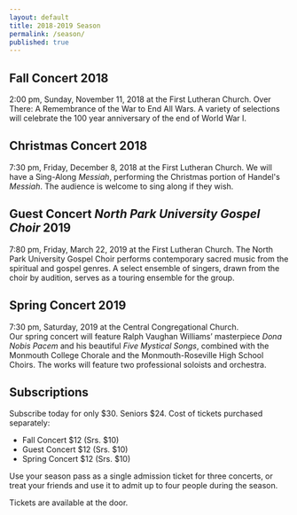 ```yaml
---
layout: default
title: 2018-2019 Season
permalink: /season/
published: true
---
```









## **Fall Concert 2018**
2:00 pm, Sunday, November 11, 2018 
at the First Lutheran Church.
Over There: A Remembrance of the War to End All Wars. A variety of selections will celebrate the 100 year anniversary of the end of World War I.



## **Christmas Concert 2018**
7:30 pm, Friday, December 8, 2018 
at the First Lutheran Church.
We will have a Sing-Along _Messiah_, performing the Christmas portion of Handel's _Messiah_. The audience is welcome to sing along if they wish.



## **Guest Concert _North Park University Gospel Choir_ 2019**
7:80 pm, Friday, March 22, 2019 at the First Lutheran Church.
The North Park University Gospel Choir performs contemporary sacred music from the spiritual and gospel genres. A select ensemble of singers, drawn from the choir by audition, serves as a touring ensemble for the group. 



## **Spring Concert 2019**
7:30 pm, Saturday,  2019 at the Central Congregational Church.  
Our spring concert will feature Ralph Vaughan Williams’ masterpiece _Dona Nobis Pacem_ and his beautiful _Five Mystical Songs_, combined with the Monmouth College Chorale and the Monmouth-Roseville High School Choirs. The works will feature two professional soloists and orchestra.



## Subscriptions
Subscribe today for only $30. Seniors $24.
Cost of tickets purchased separately:

* Fall Concert $12 (Srs. $10)
* Guest Concert $12 (Srs. $10)
* Spring Concert $12 (Srs. $10)

Use your season pass as a single admission ticket for three concerts, or treat your friends and use it to admit up to four people during the season.

Tickets are available at the door.
